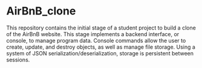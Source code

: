 # AirBnB_clone

This repository contains the initial stage of a student project to build a clone of the AirBnB website. 
This stage implements a backend interface, or console, to manage program data. Console commands allow the user to create, update, and destroy objects, as well as manage file storage. 
Using a system of JSON serialization/deserialization, storage is persistent between sessions.